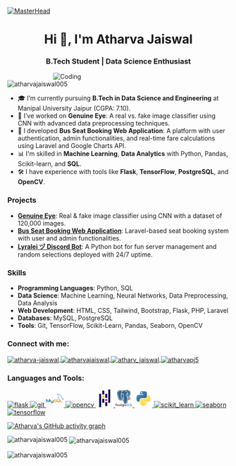 [![MasterHead](https://i.pinimg.com/originals/fc/71/63/fc71635c7f1b09ed30413f59bb749582.gif)](https://github.com/atharvajaiswal005)
<h1 align="center">Hi 👋, I'm Atharva Jaiswal</h1>
<h3 align="center">B.Tech Student | Data Science Enthusiast</h3>
<img align="right" alt="Coding" width="400" src="https://cdn.dribbble.com/users/1162077/screenshots/3848914/programmer.gif">

<p align="left"> 
  <img src="https://komarev.com/ghpvc/?username=atharvajaiswal005&label=Profile%20views&color=0e75b6&style=flat" alt="atharvajaiswal005" />
</p>

- 🎓 I’m currently pursuing **B.Tech in Data Science and Engineering** at Manipal University Jaipur (CGPA: 7.10).
- 🔭 I’ve worked on **Genuine Eye**: A real vs. fake image classifier using CNN with advanced data preprocessing techniques.
- 💼 I developed **Bus Seat Booking Web Application**: A platform with user authentication, admin functionalities, and real-time fare calculations using Laravel and Google Charts API.
- 📊 I'm skilled in **Machine Learning**, **Data Analytics** with Python, Pandas, Scikit-learn, and **SQL**.
- 🛠 I have experience with tools like **Flask**, **TensorFlow**, **PostgreSQL**, and **OpenCV**.

### Projects
- **[Genuine Eye](#)**: Real & fake image classifier using CNN with a dataset of 120,000 images.
- **[Bus Seat Booking Web Application](#)**: Laravel-based seat booking system with user and admin functionalities.
- **[Lyralei ヅ Discord Bot](#)**: A Python bot for fun server management and random selections deployed with 24/7 uptime.

### Skills
- **Programming Languages**: Python, SQL
- **Data Science**: Machine Learning, Neural Networks, Data Preprocessing, Data Analysis
- **Web Development**: HTML, CSS, Tailwind, Bootstrap, Flask, PHP, Laravel
- **Databases**: MySQL, PostgreSQL
- **Tools**: Git, TensorFlow, Scikit-Learn, Pandas, Seaborn, OpenCV

<h3 align="left">Connect with me:</h3>
<p align="left">
  <a href="https://linkedin.com/in/atharva-jaiswal" target="blank">
    <img align="center" src="https://raw.githubusercontent.com/rahuldkjain/github-profile-readme-generator/master/src/images/icons/Social/linked-in-alt.svg" alt="atharva-jaiswal" height="30" width="40" />
  </a>
  <a href="https://kaggle.com/atharvajaiswal" target="blank">
    <img align="center" src="https://raw.githubusercontent.com/rahuldkjain/github-profile-readme-generator/master/src/images/icons/Social/kaggle.svg" alt="atharvajaiswal" height="30" width="40" />
  </a>
  <a href="https://www.hackerrank.com/atharv_jaiswal" target="blank">
    <img align="center" src="https://raw.githubusercontent.com/rahuldkjain/github-profile-readme-generator/master/src/images/icons/Social/hackerrank.svg" alt="atharv_jaiswal" height="30" width="40" />
  </a>
  <a href="https://www.leetcode.com/atharvapj5" target="blank">
    <img align="center" src="https://raw.githubusercontent.com/rahuldkjain/github-profile-readme-generator/master/src/images/icons/Social/leet-code.svg" alt="atharvapj5" height="30" width="40" />
  </a>
</p>

<h3 align="left">Languages and Tools:</h3>
<p align="left">
  <a href="https://flask.palletsprojects.com/" target="_blank" rel="noreferrer"> 
    <img src="https://www.vectorlogo.zone/logos/pocoo_flask/pocoo_flask-icon.svg" alt="flask" width="40" height="40"/> 
  </a> 
  <a href="https://git-scm.com/" target="_blank" rel="noreferrer"> 
    <img src="https://www.vectorlogo.zone/logos/git-scm/git-scm-icon.svg" alt="git" width="40" height="40"/> 
  </a> 
  <a href="https://www.mysql.com/" target="_blank" rel="noreferrer"> 
    <img src="https://raw.githubusercontent.com/devicons/devicon/master/icons/mysql/mysql-original-wordmark.svg" alt="mysql" width="40" height="40"/> 
  </a> 
  <a href="https://opencv.org/" target="_blank" rel="noreferrer"> 
    <img src="https://www.vectorlogo.zone/logos/opencv/opencv-icon.svg" alt="opencv" width="40" height="40"/> 
  </a> 
  <a href="https://pandas.pydata.org/" target="_blank" rel="noreferrer"> 
    <img src="https://raw.githubusercontent.com/devicons/devicon/2ae2a900d2f041da66e950e4d48052658d850630/icons/pandas/pandas-original.svg" alt="pandas" width="40" height="40"/> 
  </a> 
  <a href="https://www.postgresql.org" target="_blank" rel="noreferrer"> 
    <img src="https://raw.githubusercontent.com/devicons/devicon/master/icons/postgresql/postgresql-original-wordmark.svg" alt="postgresql" width="40" height="40"/> 
  </a> 
  <a href="https://www.python.org" target="_blank" rel="noreferrer"> 
    <img src="https://raw.githubusercontent.com/devicons/devicon/master/icons/python/python-original.svg" alt="python" width="40" height="40"/> 
  </a> 
  <a href="https://scikit-learn.org/" target="_blank" rel="noreferrer"> 
    <img src="https://upload.wikimedia.org/wikipedia/commons/0/05/Scikit_learn_logo_small.svg" alt="scikit_learn" width="40" height="40"/> 
  </a> 
  <a href="https://seaborn.pydata.org/" target="_blank" rel="noreferrer"> 
    <img src="https://seaborn.pydata.org/_images/logo-mark-lightbg.svg" alt="seaborn" width="40" height="40"/> 
  </a> 
  <a href="https://www.tensorflow.org" target="_blank" rel="noreferrer"> 
    <img src="https://www.vectorlogo.zone/logos/tensorflow/tensorflow-icon.svg" alt="tensorflow" width="40" height="40"/> 
  </a> 
</p>

[![Atharva's GitHub activity graph](https://activity-graph.herokuapp.com/graph?username=atharvajaiswal005&theme=xcode)](https://github.com/atharvajaiswal005)

<p><img align="left" src="https://github-readme-stats.vercel.app/api/top-langs?username=atharvajaiswal005&show_icons=true&locale=en&layout=compact&theme=tokyonight" alt="atharvajaiswal005" /></p>

<p>&nbsp;<img align="center" src="https://github-readme-stats.vercel.app/api?username=atharvajaiswal005&show_icons=true&locale=en&theme=tokyonight" alt="atharvajaiswal005" /></p>

<p><img align="center" src="https://github-readme-streak-stats.herokuapp.com/?user=atharvajaiswal005&&theme=tokyonight" alt="atharvajaiswal005" /></p>
